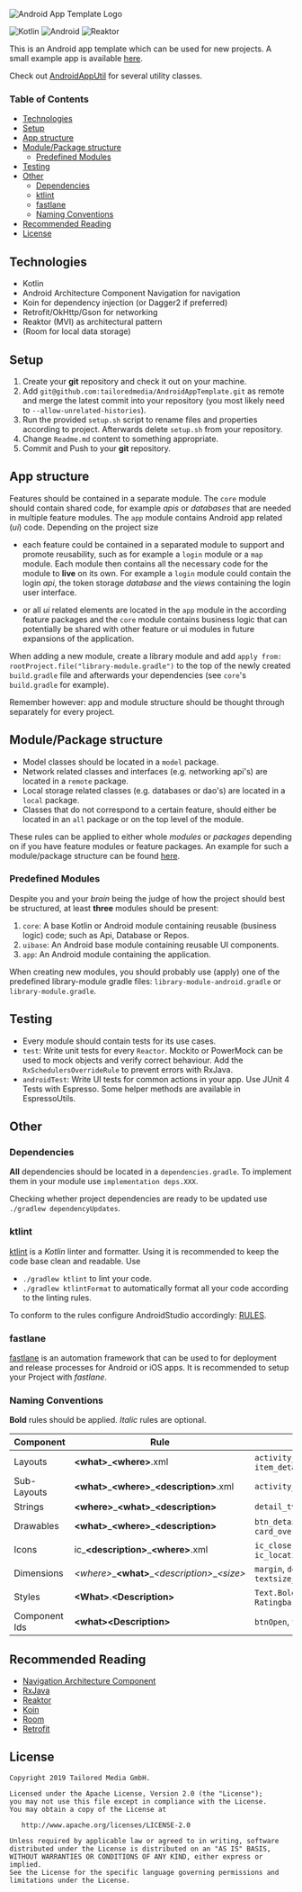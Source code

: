 ![Android App Template Logo](https://user-images.githubusercontent.com/2580292/59103107-390a7b80-892e-11e9-9466-774d413697ee.jpg)

![Kotlin](https://img.shields.io/badge/Language-Kotlin-orange.svg) ![Android](https://img.shields.io/badge/Platform-Android-green.svg) ![Reaktor](https://img.shields.io/badge/Architecture-Reaktor-red.svg)

This is an Android app template which can be used for new projects. A small example app is available [here](https://github.com/tailoredmedia/AndroidAppTemplateExample).

Check out [AndroidAppUtil](https://github.com/tailoredmedia/AndroidAppUtil) for several utility classes.


### Table of Contents
* [Technologies](#technologies)
* [Setup](#setup)
* [App structure](#app_structure)
* [Module/Package structure](#module_structure)
    * [Predefined Modules](#predefined_structure)
* [Testing](#testing)
* [Other](#other)
    * [Dependencies](#dependencies)
    * [ktlint](#ktlint)
    * [fastlane](#fastlane)
    * [Naming Conventions](#naming_conventions)
* [Recommended Reading](#recommended_reading)
* [License](#license)


## Technologies <a name="technologies"></a>
* Kotlin
* Android Architecture Component Navigation for navigation
* Koin for dependency injection (or Dagger2 if preferred)
* Retrofit/OkHttp/Gson for networking
* Reaktor (MVI) as architectural pattern
* (Room for local data storage)


## Setup <a name="setup"></a>
1. Create your **git** repository and check it out on your machine.
2. Add `git@github.com:tailoredmedia/AndroidAppTemplate.git` as remote and merge the latest commit into your repository (you most likely need to `--allow-unrelated-histories`).
3. Run the provided `setup.sh` script to rename files and properties according to project. Afterwards delete `setup.sh` from your repository.
4. Change `Readme.md` content to something appropriate.
5. Commit and Push to your **git** repository.


## App structure <a name="app_structure"></a>
Features should be contained in a separate module. The `core` module should contain shared code, for example *apis* or *databases* that are needed in multiple feature modules. The `app` module contains Android app related (*ui*) code. Depending on the project size 

* each feature could be contained in a separated module to support and promote reusability, such as for example a `login` module or a `map` module. Each module then contains all the necessary code for the module to **live** on its own. For example a `login` module could contain the login *api*, the token storage *database* and the *views* containing the login user interface.

* or all *ui* related elements are located in the `app` module in the according feature packages and the `core` module contains business logic that can potentially be shared with other feature or ui modules in future expansions of the application.

When adding a new module, create a library module and add `apply from: rootProject.file("library-module.gradle")` to the top of the newly created `build.gradle` file and afterwards your dependencies (see `core`'s `build.gradle` for example).

Remember however: app and module structure should be thought through separately for every project.


## Module/Package structure <a name="module_structure"></a>
* Model classes should be located in a `model` package.
* Network related classes and interfaces (e.g. networking api's) are located in a `remote` package.
* Local storage related classes (e.g. databases or dao's) are located in a `local` package.
* Classes that do not correspond to a certain feature, should either be located in an `all` package or on the top level of the module.

These rules can be applied to either whole *modules* or *packages* depending on if you have feature modules or feature packages. An example for such a module/package structure can be found [here](https://github.com/tailoredmedia/AndroidAppTemplateExample).


### Predefined Modules <a name="predefined_structure"></a>
Despite you and your *brain* being the judge of how the project should best be structured, at least **three** modules should be present:

1. `core`: A base Kotlin or Android module containing reusable (business logic) code; such as Api, Database or Repos.
2. `uibase`: An Android base module containing reusable UI components.
3. `app`: An Android module containing the application.

When creating new modules, you should probably use (apply) one of the predefined library-module gradle files: `library-module-android.gradle` or `library-module.gradle`.


## Testing <a name="testing"></a>
* Every module should contain tests for its use cases.
* `test`: Write unit tests for every `Reactor`. Mockito or PowerMock can be used to mock objects and verify correct behaviour. Add the `RxSchedulersOverrideRule` to prevent errors with RxJava.
* `androidTest`: Write UI tests for common actions in your app. Use JUnit 4 Tests with Espresso. Some helper methods are available in EspressoUtils.


## Other <a name="other"></a>


### Dependencies <a name="dependencies"></a>

**All** dependencies should be located in a `dependencies.gradle`. To implement them in your module use `implementation deps.XXX`.

Checking whether project dependencies are ready to be updated use `./gradlew dependencyUpdates`. 

### ktlint <a name="ktlint"></a>
[ktlint](https://ktlint.github.io/) is a *Kotlin* linter and formatter. Using it is recommended to keep the code base clean and readable. Use 
* `./gradlew ktlint` to lint your code.
* `./gradlew ktlintFormat` to automatically format all your code according to the linting rules.

To conform to the rules configure AndroidStudio accordingly: [RULES](https://github.com/pinterest/ktlint#-with-intellij-idea).


### fastlane <a name="fastlane"></a>
[fastlane](https://fastlane.tools/) is an automation framework that can be used to for deployment and release processes for Android or iOS apps. It is recommended to setup your Project with *fastlane*. 


### Naming Conventions <a name="naming_conventions"></a>
**Bold** rules should be applied. *Italic* rules are optional.

| Component        | Rule             | Example                   |
| ---------------- | ---------------------- | ----------------------------- |
| Layouts | **\<what\>**\_**\<where\>**.xml | `activity_main.xml`, `item_detail.xml` |
| Sub-Layouts | **\<what\>**\_**\<where\>**\_**\<description\>**.xml | `activity_main_appbar.xml` |
| Strings | **\<where\>**\_**\<what\>**\_**\<description\>** | `detail_tv_location` |
| Drawables | **\<what\>**\_**\<where\>**\_**\<description\>** | `btn_detail_background`, `card_overview_background` |
| Icons | ic_**\<description\>**\_**\<where\>**.xml | `ic_close.xml`, `ic_location_pin_detail.xml` |
| Dimensions | *\<where\>*\_**\<what\>**\_*\<description\>*\_*\<size\>* | `margin`, `detail_height_card`, `textsize_small` |
| Styles | **\<What\>**\.**\<Description\>** | `Text.Bold`, `Ratingbar.Preview` |
| Component Ids | **\<what\>\<Description\>** | `btnOpen`, `tvTitle` |


## Recommended Reading <a name="recommended_reading"></a>
* [Navigation Architecture Component](https://developer.android.com/topic/libraries/architecture/navigation/)
* [RxJava](http://www.vogella.com/tutorials/RxJava/article.html)
* [Reaktor](https://github.com/floschu/Reaktor)
* [Koin](https://insert-koin.io/)
* [Room](http://www.vogella.com/tutorials/AndroidSQLite/article.html)
* [Retrofit](http://www.vogella.com/tutorials/Retrofit/article.html)


## License <a name="license"></a>
```
Copyright 2019 Tailored Media GmbH.

Licensed under the Apache License, Version 2.0 (the "License");
you may not use this file except in compliance with the License.
You may obtain a copy of the License at

   http://www.apache.org/licenses/LICENSE-2.0

Unless required by applicable law or agreed to in writing, software
distributed under the License is distributed on an "AS IS" BASIS,
WITHOUT WARRANTIES OR CONDITIONS OF ANY KIND, either express or implied.
See the License for the specific language governing permissions and
limitations under the License.
```

